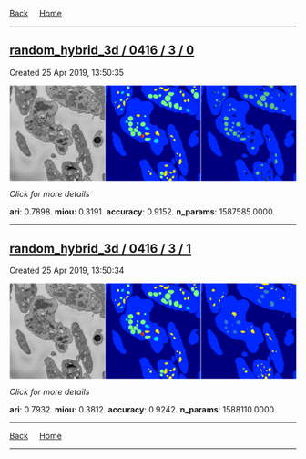 
[Back](..)&nbsp;&nbsp;&nbsp;&nbsp;&nbsp;[Home](https://leapmanlab.github.io/snapshots)

---

<div class="summary"><a href="0"><h2>random_hybrid_3d / 0416 / 3 / 0</h2></a><p>Created 25 Apr 2019, 13:50:35
</p><a href="0"><img src="0/media/summary.png" align="center"></a><p>
<i>Click for more details</i>
</p></div>

**ari**: 0.7898. **miou**: 0.3191. **accuracy**: 0.9152. **n_params**: 1587585.0000. 

---

<div class="summary"><a href="1"><h2>random_hybrid_3d / 0416 / 3 / 1</h2></a><p>Created 25 Apr 2019, 13:50:34
</p><a href="1"><img src="1/media/summary.png" align="center"></a><p>
<i>Click for more details</i>
</p></div>

**ari**: 0.7932. **miou**: 0.3812. **accuracy**: 0.9242. **n_params**: 1588110.0000. 

---

[Back](..)&nbsp;&nbsp;&nbsp;&nbsp;&nbsp;[Home](https://leapmanlab.github.io/snapshots)

---